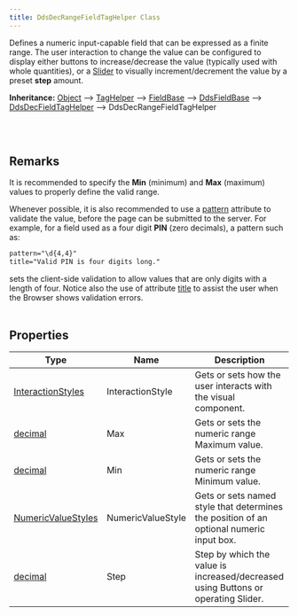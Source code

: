 ```yaml
---
title: DdsDecRangeFieldTagHelper Class
---
```


Defines a numeric input-capable field that can be expressed as a finite range. The user interaction to change the value can be configured to display either buttons to increase/decrease the value (typically used with whole quantities), or a [Slider](https://developer.apple.com/design/human-interface-guidelines/sliders) to visually increment/decrement the value by a preset **step** amount.

**Inheritance:** [Object](https://docs.microsoft.com/en-us/dotnet/api/system.object) --> [TagHelper](https://docs.microsoft.com/en-us/dotnet/api/microsoft.aspnetcore.razor.taghelpers.taghelper) --> [FieldBase](/reference/asna-qsys-expo/expo-tags/field-base.html) --> [DdsFieldBase](/reference/asna-qsys-expo/expo-tags/dds-field-base.html) --> [DdsDecFieldTagHelper](/reference/asna-qsys-expo/expo-tags/dds-dec-field-tag-helper.html) --> DdsDecRangeFieldTagHelper

<br>
<br>

## Remarks

It is recommended to specify the **Min** (minimum) and **Max** (maximum) values to properly define the valid range.

Whenever possible, it is also recommended to use a [pattern](https://developer.mozilla.org/en-US/docs/Web/HTML/Attributes/pattern) attribute to validate the value, before the page can be submitted to the server. For example, for a field used as a four digit **PIN** (zero decimals), a pattern such as:

```html
pattern="\d{4,4}"
title="Valid PIN is four digits long."
```

sets the client-side validation to allow values that are only digits with a length of four. Notice also the use of attribute [title](https://developer.mozilla.org/en-US/docs/Web/HTML/Attributes/pattern#usability) to assist the user when the Browser shows validation errors.
<br>
<br>

## Properties

| Type | Name | Description
| --- | --- | --- 
| [InteractionStyles](dds-dec-range-field-tag-helper/interaction-styles.html) | InteractionStyle | Gets or sets how the user interacts with the visual component. | 
| [decimal](https://learn.microsoft.com/en-us/dotnet/api/system.decimal?view=net-7.0) | Max | Gets or sets the numeric range Maximum value. | 
| [decimal](https://learn.microsoft.com/en-us/dotnet/api/system.decimal?view=net-7.0) | Min | Gets or sets the numeric range Minimum value. | 
| [NumericValueStyles](dds-dec-range-field-tag-helper/numeric-value-styles.html) | NumericValueStyle | Gets or sets named style that determines the position of an optional numeric input box. | 
| [decimal](https://learn.microsoft.com/en-us/dotnet/api/system.decimal?view=net-7.0) | Step | Step by which the value is increased/decreased using Buttons or operating Slider. | 

<br>
<br>

